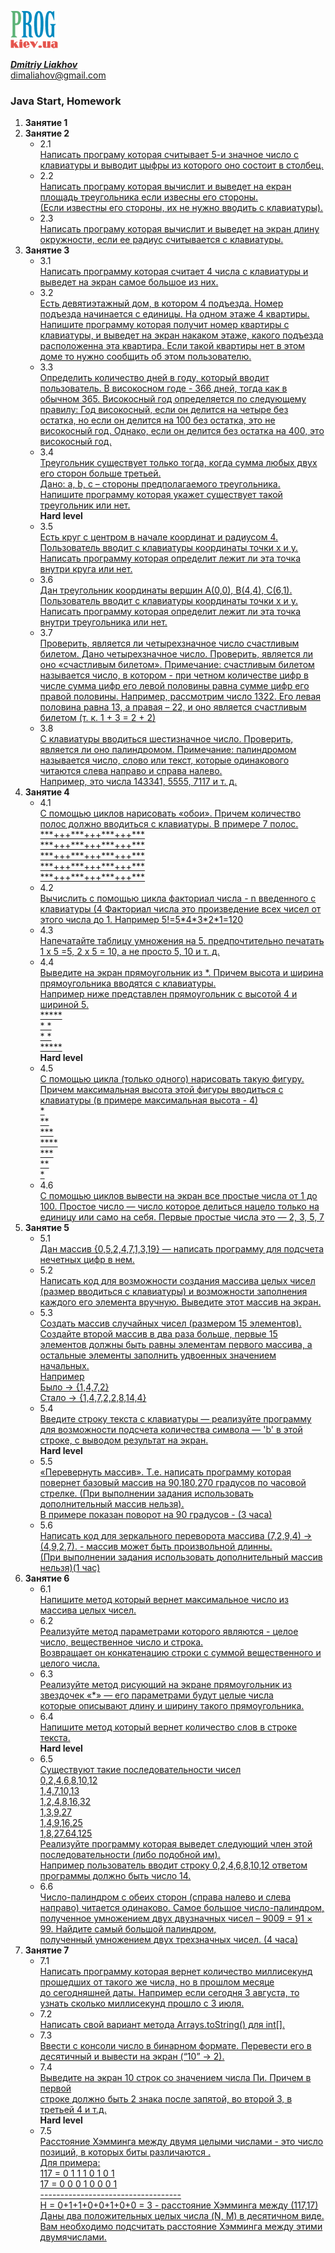 [![Prog.kiev.ua](logo.png)](https://prog.kiev.ua)

[_**Dmitriy Liakhov**_](https://www.linkedin.com/in/dmitiy-liakhov-82388a183/)<br>
[dimaliahov@gmail.com](mailto:dimaliahov@gmail.com)


<h3>Java Start, Homework</h3>

<ol>
<li><strong>Занятие 1</strong></li>

<li><strong>Занятие 2</strong>
    <ul>
        <li> 2.1<br>
            <a href="/Lesson2/Ex1Lev1/src/Les2Ex1Lev1.java">
                Написать програму которая считывает 5-и значное число с клавиатуры и выводит цыфры из которого оно состоит в столбец.<br>
            </a>
        </li>
        <li> 2.2<br>
            <a href="/Lesson2/Ex2Lev1/src/Les2Ex2Lev1.java">
                Написать програму которая вычислит и выведет на екран площадь треугольника если извесны его стороны.<br>
                (Если известны его стороны, их не нужно вводить с клавиатуры).<br>
            </a>
        </li>
        <li> 2.3<br>
            <a href="/Lesson2/Ex3Lev1/src/Les2Ex3Lev1.java">
                Написать програму которая вычислит и выведет на экран длину окружности, если ее радиус считывается с клавиатуры.<br>
            </a>
        </li>
    </ul>
</li>
<li><strong>Занятие 3</strong>
    <ul>
        <li> 3.1<br>
            <a href="/Lesson3/Ex1Lev1/src/Les3Ex1Lev1.java">
                Написать программу которая считает 4 числа c клавиатуры и выведет на экран самое большое из них.<br>
            </a>
        </li>
        <li> 3.2<br>
            <a href="/Lesson3/Ex2Lev1/src/Les3Ex2Lev1.java">
         Есть девятиэтажный дом, в котором 4 подъезда. Номер подъезда начинается с единицы. На одном этаже 4 квартиры.
         Напишите программу которая получит номер квартиры с клавиатуры, и выведет на экран накаком этаже, какого подъезда
         расположенна эта квартира. Если такой квартиры нет в этом доме то нужно сообщить об этом пользователю.
            </a>
        </li>
        <li> 3.3<br>
            <a href="/Lesson3/Ex3Lev1/src/Les3Ex3Lev1.java">
         Определить количество дней в году, который вводит пользователь. В високосном годе - 366 дней, тогда как в обычном 365. 
         Високосный год определяется по следующему правилу:
         Год високосный, если он делится на четыре без остатка, но если он  делится на 100 без остатка, это не високосный год. 
         Однако, если он делится без остатка на 400, это високосный год.
            </a>
        </li>
        <li> 3.4<br>
            <a href="/Lesson3/Ex4Lev1/src/Les3Ex4Lev1.java">
         Треугольник существует только тогда, когда сумма любых двух его сторон больше третьей. <br>
         Дано: a, b, c – стороны предполагаемого треугольника. Напишите программу которая укажет существует такой треугольник или нет.
            </a>
        </li>
        <strong>Hard level</strong>
            <li> 3.5<br>
            <a href="/Lesson3/Ex5Lev1/src/Les3Ex5Lev2.java">
         Есть круг с центром в начале координат и радиусом 4. Пользователь вводит с клавиатуры координаты точки x и y. <br>
         Написать программу которая определит лежит ли эта точка внутри круга или нет.
            </a>
        </li>
        <li> 3.6<br>
            <a href="/Lesson3/Ex6Lev2/src/Les3Ex6Lev2.java">
         Дан треугольник координаты вершин А(0,0), В(4,4), С(6,1). Пользователь вводит с клавиатуры координаты точки x и y. <br>
         Написать программу которая определит лежит ли эта точка внутри треугольника или нет.<br>
            </a>
        </li>
        <li> 3.7<br>
            <a href="/Lesson3/Ex7Lev2/src/Les3Ex7Lev2.java">
         Проверить, является ли четырехзначное число счастливым билетом. Дано четырехзначное число. 
         Проверить, является ли оно «счастливым билетом». Примечание: счастливым билетом называется число, в котором - при четном 
         количестве цифр в числе сумма цифр его левой половины равна сумме цифр его правой половины. 
         Например, рассмотрим число 1322. Его левая половина равна 13, а правая – 22, 
         и оно является счастливым билетом (т. к. 1 + 3 = 2 + 2)<br>
            </a>
        </li>
        <li> 3.8<br>
            <a href="/Lesson3/Ex8Lev2/src/Les3Ex8Lev2.java">
         С клавиатуры вводиться шестизначное число. Проверить, является ли оно палиндромом. Примечание: палиндромом называется число,
         слово или текст, которые одинакового читаются слева направо и справа налево.<br>
         Например, это числа 143341, 5555, 7117 и т. д.<br>
            </a>
        </li>
    </ul>
</li>
<li><strong>Занятие 4</strong>
    <ul>
        <li> 4.1<br>
            <a href="/Lesson4/Ex1Lev1/src/Les4Ex1Lev1.java">
         С помощью циклов нарисовать «обои». Причем количество полос должно вводиться с клавиатуры. В примере 7 полос.<br>
         ***+++***+++***+++***<br>
         ***+++***+++***+++***<br>
         ***+++***+++***+++***<br>
         ***+++***+++***+++***<br>
         ***+++***+++***+++***<br>
            </a>
        </li>
        <li> 4.2<br>
            <a href="/Lesson4/Ex2Lev1/src/Les4Ex2Lev1.java">
         Вычислить с помощью цикла факториал числа - n введенного с клавиатуры (4<n<16). <br>
         Факториал числа это произведение всех чисел от этого числа до 1. Например 5!=5*4*3*2*1=120<br>
            </a>
        </li>
        <li> 4.3<br>
            <a href="/Lesson4/Ex3Lev1/src/Les4Ex3Lev1.java">
         Напечатайте таблицу умножения на 5. предпочтительно печатать 1 x 5 =5, 2 x 5 = 10, а не просто 5, 10 и т. д.<br>
            </a>
        </li>
        <li> 4.4<br>
            <a href="/Lesson4/Ex4Lev1/src/Les4Ex4Lev1.java">
         Выведите на экран прямоугольник из *. Причем высота и ширина прямоугольника вводятся с клавиатуры. <br>
         Например ниже представлен прямоугольник с высотой 4 и шириной 5.<br>
         *****<br>
         *   *<br>
         *   *<br>
         *****<br>
            </a>
        </li>
<strong>Hard level</strong>
            <li> 4.5<br>
            <a href="/Lesson4/Ex5Lev2/src/Les4Ex5Lev2.java">
         С помощью цикла (только одного) нарисовать такую фигуру. Причем максимальная высота этой фигуры вводиться с клавиатуры 
         (в примере максимальная высота - 4)<br>
         *<br>
         **<br>
         ***<br>
         ****<br>
         ***<br>
         **<br>
         *<br>
            </a>
        </li>
        <li> 4.6<br>
            <a href="/Lesson4/Ex6Lev2/src/Les4Ex6Lev2.java">
         С помощью циклов вывести на экран все простые числа от 1 до 100. Простое число — число которое делиться нацело только          на единицу или само на себя. Первые простые числа это — 2, 3, 5, 7<br>
            </a>
        </li>
    </ul>
</li>
<li><strong>Занятие 5</strong>
    <ul>
        <li> 5.1<br>
            <a href="/Lesson5/Ex1Lev1/src/Les5Ex1Lev1.java">
         Дан массив {0,5,2,4,7,1,3,19} — написать программу для подсчета нечетных цифр в нем.<br>
            </a>
       </li>
        <li> 5.2<br>
            <a href="/Lesson5/Ex2Lev1/src/Les5Ex2Lev1.java">
         Написать код для возможности создания массива целых чисел (размер
         вводиться с клавиатуры) и возможности заполнения каждого его элемента
         вручную. Выведите этот массив на экран.<br>
            </a>
       </li>
        <li> 5.3<br>
            <a href="/Lesson5/Ex3Lev1/src/Les5Ex3Lev1.java">
         Создать массив случайных чисел (размером 15 элементов). Создайте
         второй массив в два раза больше, первые 15 элементов должны быть
         равны элементам первого массива, а остальные элементы заполнить
         удвоенных значением начальных.<br> Например<br>
         Было → {1,4,7,2}<br>
         Стало → {1,4,7,2,2,8,14,4}<br>
            </a>
       </li>
        <li> 5.4<br>
            <a href="/Lesson5/Ex4Lev1/src/Les5Ex4Lev1.java">
         Введите строку текста с клавиатуры — реализуйте программу для
         возможности подсчета количества символа — 'b' в этой строке, с выводом
         результат на экран.<br>
            </a>
       </li>
        <strong>Hard level</strong>
        <li> 5.5<br>
            <a href="/Lesson5/Ex5Lev2/src/Les5Ex5Lev2.java">
         «Перевернуть массив». Т.е. написать программу которая повернет
         базовый массив на 90,180,270 градусов по часовой стрелке. (При
         выполнении задания использовать дополнительный массив нельзя).<br> В
         примере показан поворот на 90 градусов - (3 часа)<br>
            </a>
       </li>
        <li> 5.6<br>
            <a href="/Lesson5/Ex6Lev2/src/Les5Ex6Lev2.java">
         Написать код для зеркального переворота массива (7,2,9,4) -> (4,9,2,7). -
         массив может быть произвольной длинны. <br>(При выполнении задания
         использовать дополнительный массив нельзя)(1 час)<br>
            </a>
       </li>
    </ul>
</li>
<li><strong>Занятие 6</strong>
    <ul>
        <li> 6.1<br>
            <a href="/Lesson6/Ex1Lev1/src/Les6Ex1Lev1.java">
         Напишите метод который вернет максимальное число из массива целых чисел.<br>
            </a>
       </li>
        <li> 6.2<br>
            <a href="/Lesson6/Ex2Lev1/src/Les6Ex2Lev1.java">
         Реализуйте метод параметрами которого являются - целое число, вещественное число и строка.<br>
         Возвращает он конкатенацию строки с суммой вещественного и целого числа.<br>
            </a>
       </li>
        <li> 6.3<br>
            <a href="/Lesson6/Ex3Lev1/src/Les6Ex3Lev1.java">
         Реализуйте метод рисующий на экране прямоугольник из звездочек «*» — его параметрами будут целые числа <br>
         которые описывают длину и ширину такого прямоугольника.<br>
            </a>
       </li>
        <li> 6.4<br>
            <a href="/Lesson6/Ex4Lev1/src/Les6Ex4Lev1.java">
         Напишите метод который вернет количество слов в строке текста.<br>
            </a>
       </li>
        <strong>Hard level</strong>
        <li> 6.5<br>
            <a href="/Lesson6/Ex5Lev2/src/Les6Ex5Lev2.java">
         Существуют такие последовательности чисел<br>
         0,2,4,6,8,10,12<br>
         1,4,7,10,13<br>
         1,2,4,8,16,32<br>
         1,3,9,27<br>
         1,4,9,16,25<br>
         1,8,27,64,125<br>
         Реализуйте программу которая выведет следующий член этой последовательности (либо подобной им). <br>
         Например пользователь вводит строку 0,2,4,6,8,10,12 ответом программы должно быть число 14.<br>
            </a>
       </li>
        <li> 6.6<br>
            <a href="/Lesson6/Ex6Lev2/src/Les6Ex6Lev2.java">
         Число-палиндром с обеих сторон (справа налево и слева направо) читается одинаково. Самое большое число-палиндром,<br> 
         полученное умножением двух двузначных чисел – 9009 = 91 × 99. Найдите самый большой палиндром, <br>
         полученный умножением двух трехзначных чисел. (4 часа)<br>
            </a>
       </li>
    </ul>
</li>
<li><strong>Занятие 7</strong>
    <ul>
        <li> 7.1<br>
            <a href="/Lesson7/Ex1Lev1/src/Les7Ex1Lev1.java">
         Написать программу которая вернет количество миллисекунд прошедших от такого же числа, но в прошлом месяце <br>
         до сегодняшней даты. Например если сегодня 3 августа, то узнать сколько миллисекунд прошло с 3 июля.<br>
            </a>
       </li>
        <li> 7.2<br>
            <a href="/Lesson7/Ex2Lev1/src/Les7Ex2Lev1.java">
         Написать свой вариант метода Arrays.toString() для int[].<br>
            </a>
       </li>
        <li> 7.3<br>
            <a href="/Lesson7/Ex3Lev1/src/Les7Ex3Lev1.java">
         Ввести с консоли число в бинарном формате. Перевести его в десятичный и вывести на экран (“10” -> 2).<br>
            </a>
       </li>
        <li> 7.4<br>
            <a href="/Lesson7/Ex4Lev1/src/Les7Ex4Lev1.java">
         Выведите на экран 10 строк со значением числа Пи. Причем в первой<br>
         строке должно быть 2 знака после запятой, во второй 3, в третьей 4 и т.д.<br>
            </a>
       </li>
        <strong>Hard level</strong>
        <li> 7.5<br>
            <a href="/Lesson7/Ex5Lev3/src/Les7Ex5Lev2.java">
         Расстояние Хэмминга между двумя целыми числами - это число позиций, в которых биты различаются .<br>
         Для примера:<br>
         117 = 0 1 1 1 0 1 0 1<br>
         17 =  0 0 0 1 0 0 0 1<br>
         -----------------------------------<br>
         H = 0+1+1+0+0+1+0+0 = 3 - расстояние Хэмминга между (117,17) Даны два положительных целых числа (N, M) в десятичном виде.<br>
         Вам необходимо подсчитать расстояние Хэмминга между этими двумячислами.<br>
            </a>
      </li>
   </ul>
</li>
